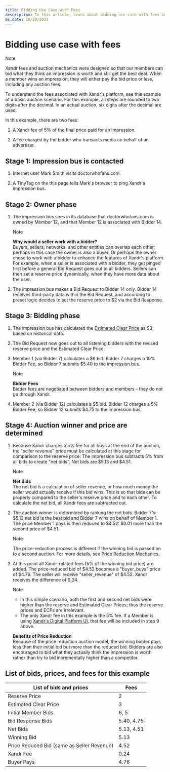 ```yaml
---
title: Bidding Use Case with Fees
description: In this article, learn about bidding use case with fees and the stages of the bidding process.
ms.date: 10/28/2023
---
```


# Bidding use case with fees

> [!NOTE]
> Xandr fees and auction mechanics were designed so that our members can bid what they think an impression is worth and still get the best deal. When a member wins an impression, they will either pay the bid price or less, including any auction fees.

To understand the fees associated with Xandr's platform, see this example of a basic auction scenario. For this example, all steps are rounded to two digits after the decimal. In an actual auction, six digits after the decimal are used.

In this example, there are two fees:  

1. A Xandr fee of 5% of the final price paid for an impression.

1. A fee charged by the bidder who transacts media on behalf of an advertiser.

## Stage 1: Impression bus is contacted

1. Internet user Mark Smith visits doctorwhofans.com.

1. A TinyTag on the this page tells Mark's browser to ping Xandr's impression bus.

## Stage 2: Owner phase

1. The impression bus sees in its database that doctorwhofans.com is owned by Member 12, and that Member 12 is associated with Bidder 14.

    > [!NOTE]
    > **Why would a seller work with a bidder?**  
    > Buyers, sellers, networks, and other entities can overlap each other; perhaps in this case the owner is also a buyer. Or perhaps the owner
    > chose to work with a bidder to enhance the features of Xandr's platform. For example, when a seller is associated with a bidder, they get pinged first before a general Bid Request goes out to all bidders. Sellers can then set a reserve price dynamically, when they have more data about the user.

1. The impression bus makes a Bid Request to Bidder 14 only. Bidder 14 receives third-party data within the Bid Request, and according to
preset logic decides to set the reserve price to $2 via the Bid Response.

## Stage 3: Bidding phase

1. The impression bus has calculated the [Estimated Clear Price](price-reduction-mechanics.md) as $3 based on historical data.

1. The Bid Request now goes out to all listening bidders with the revised reserve price and the Estimated Clear Price.

1. Member 1 (via Bidder 7) calculates a $6 bid. Bidder 7 charges a 10% Bidder Fee, so Bidder 7 submits $5.40 to the impression bus.

    > [!NOTE]
    > **Bidder Fees**  
    > Bidder fees are negotiated between bidders and members - they do not go through Xandr.

1. Member 2 (via Bidder 12) calculates a $5 bid. Bidder 12 charges a 5% Bidder Fee, so Bidder 12 submits $4.75 to the impression bus.

## Stage 4: Auction winner and price are determined

1. Because Xandr charges a 5% fee for all buys at the end of the auction, the "seller revenue" price must be calculated at this stage for comparison to the reserve price. The impression bus subtracts 5% from all bids to create "net bids". Net bids are $5.13 and $4.51.

    > [!NOTE]
    > **Net Bids**  
    > The net bid is a calculation of seller revenue, or how much money the seller would actually receive if this bid wins. This is so that bids can be properly compared to the seller's reserve price and to each other. To calculate the net bid, all Xandr fees are subtracted out.

1. The auction winner is determined by ranking the net bids. Bidder 7's $5.13 net bid is the best bid and Bidder 7 wins on behalf of
Member 1. The price Member 1 pays is then reduced to $4.52: $0.01 more than the second price of $4.51.

    > [!NOTE]
    > The price-reduction process is different if the winning bid is passed on to a second auction. For more details, see [Price Reduction Mechanics](price-reduction-mechanics.md).

1. At this point all Xandr-related fees (5% of the winning bid price) are added. The price-reduced bid of $4.52 becomes a "buyer_buys" price of $4.76. The seller will receive "seller_revenue" of $4.52. Xandr receives the difference of $.24.

    > [!NOTE]
    >
    > - In this simple scenario, both the first and second net bids were higher than the reserve and Estimated Clear Prices; thus the reserve prices and ECPs are irrelevant.
    > - The only Xandr fee in this example is the 5% fee. If a Member is using [Xandr's Digital Platform UI](xandr-s-digital-platform-ui.md), that fee will be included in step 9 above.
    >
    > **Benefits of Price Reduction**  
    > Because of the price reduction auction model, the winning bidder pays less than their initial bid but more than the reduced bid. Bidders are also encouraged to bid what they actually think the impression is worth rather than try to bid incrementally higher than a competitor.

## List of bids, prices, and fees for this example

| List of bids and prices | Fees |
|---|---|
| Reserve Price | 2|
| Estimated Clear Price | 3 |
| Initial Member Bids | 6, 5 |
| Bid Response Bids | 5.40, 4.75 |
| Net Bids | 5.13, 4.51 |
| Winning Bid | 5.13 |
| Price Reduced Bid (same as Seller Revenue) | 4.52 |
| Xandr Fee | 0.24 |
| Buyer Pays | 4.76 |
